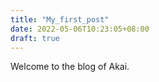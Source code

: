 ```yaml
---
title: "My_first_post"
date: 2022-05-06T10:23:05+08:00
draft: true
---
```


Welcome to the blog of Akai.
